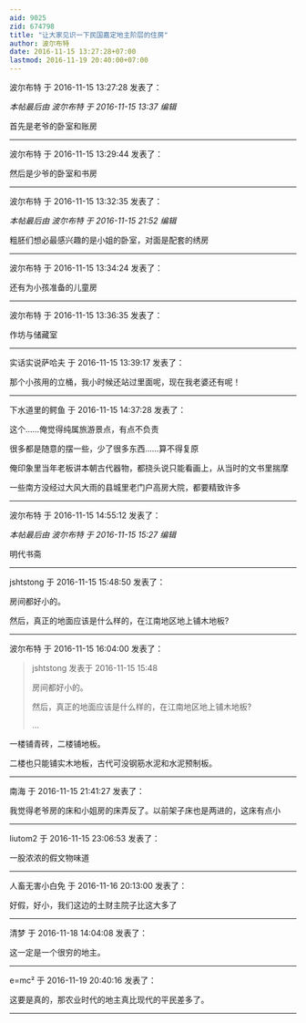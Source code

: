 ```yaml
---
aid: 9025
zid: 674798
title: "让大家见识一下民国嘉定地主阶层的住房"
author: 波尔布特
date: 2016-11-15 13:27:28+07:00
lastmod: 2016-11-19 20:40:00+07:00
---
```


波尔布特 于 2016-11-15 13:27:28 发表了：

_本帖最后由 波尔布特 于 2016-11-15 13:37 编辑_

首先是老爷的卧室和账房

---

波尔布特 于 2016-11-15 13:29:44 发表了：

然后是少爷的卧室和书房

---

波尔布特 于 2016-11-15 13:32:35 发表了：

_本帖最后由 波尔布特 于 2016-11-15 21:52 编辑_

粗胚们想必最感兴趣的是小姐的卧室，对面是配套的绣房

---

波尔布特 于 2016-11-15 13:34:24 发表了：

还有为小孩准备的儿童房

---

波尔布特 于 2016-11-15 13:36:35 发表了：

作坊与储藏室

---

实话实说萨哈夫 于 2016-11-15 13:39:17 发表了：

那个小孩用的立桶，我小时候还站过里面呢，现在我老婆还有呢！

---

下水道里的鳄鱼 于 2016-11-15 14:37:28 发表了：

这个……俺觉得纯属旅游景点，有点不负责

很多都是随意的摆一些，少了很多东西……算不得复原

俺印象里当年老板讲本朝古代器物，都挠头说只能看画上，从当时的文书里揣摩

一些南方没经过大风大雨的县城里老门户高房大院，都要精致许多

---

波尔布特 于 2016-11-15 14:55:12 发表了：

_本帖最后由 波尔布特 于 2016-11-15 15:27 编辑_

明代书斋

---

jshtstong 于 2016-11-15 15:48:50 发表了：

房间都好小的。

然后，真正的地面应该是什么样的，在江南地区地上铺木地板?

---

波尔布特 于 2016-11-15 16:04:00 发表了：

> jshtstong 发表于 2016-11-15 15:48
>
> 房间都好小的。
>
> 然后，真正的地面应该是什么样的，在江南地区地上铺木地板?
>
> ...

一楼铺青砖，二楼铺地板。

二楼也只能铺实木地板，古代可没钢筋水泥和水泥预制板。

---

南海 于 2016-11-15 21:41:27 发表了：

我觉得老爷房的床和小姐房的床弄反了。以前架子床也是两进的，这床有点小

---

liutom2 于 2016-11-15 23:06:53 发表了：

一股浓浓的假文物味道

---

人畜无害小白免 于 2016-11-16 20:13:00 发表了：

好假，好小，我们这边的土财主院子比这大多了

---

清梦 于 2016-11-18 14:04:08 发表了：

这一定是一个很穷的地主。

---

e=mc² 于 2016-11-19 20:40:16 发表了：

这要是真的，那农业时代的地主真比现代的平民差多了。

---

